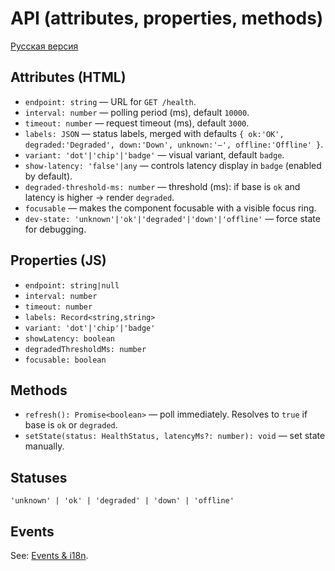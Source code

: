 # API (attributes, properties, methods)

[Русская версия](../api.md)

## Attributes (HTML)

- `endpoint: string` — URL for `GET /health`.
- `interval: number` — polling period (ms), default `10000`.
- `timeout: number` — request timeout (ms), default `3000`.
- `labels: JSON` — status labels, merged with defaults `{ ok:'OK', degraded:'Degraded', down:'Down', unknown:'—', offline:'Offline' }`.
- `variant: 'dot'|'chip'|'badge'` — visual variant, default `badge`.
- `show-latency: 'false'|any` — controls latency display in `badge` (enabled by default).
- `degraded-threshold-ms: number` — threshold (ms): if base is `ok` and latency is higher → render `degraded`.
- `focusable` — makes the component focusable with a visible focus ring.
- `dev-state: 'unknown'|'ok'|'degraded'|'down'|'offline'` — force state for debugging.

## Properties (JS)

- `endpoint: string|null`
- `interval: number`
- `timeout: number`
- `labels: Record<string,string>`
- `variant: 'dot'|'chip'|'badge'`
- `showLatency: boolean`
- `degradedThresholdMs: number`
- `focusable: boolean`

## Methods

- `refresh(): Promise<boolean>` — poll immediately. Resolves to `true` if base is `ok` or `degraded`.
- `setState(status: HealthStatus, latencyMs?: number): void` — set state manually.

## Statuses

`'unknown' | 'ok' | 'degraded' | 'down' | 'offline'`

## Events

See: [Events & i18n](./api-events-and-i18n.md).
